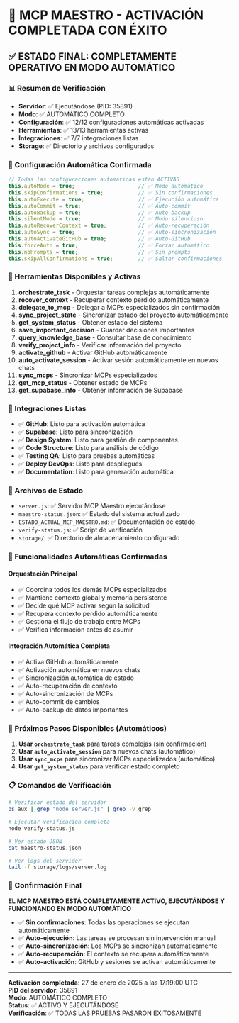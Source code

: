 # 🎯 MCP MAESTRO - ACTIVACIÓN COMPLETADA CON ÉXITO

## ✅ ESTADO FINAL: COMPLETAMENTE OPERATIVO EN MODO AUTOMÁTICO

### 📊 Resumen de Verificación
- **Servidor**: ✅ Ejecutándose (PID: 35891)
- **Modo**: ✅ AUTOMÁTICO COMPLETO
- **Configuración**: ✅ 12/12 configuraciones automáticas activadas
- **Herramientas**: ✅ 13/13 herramientas activas
- **Integraciones**: ✅ 7/7 integraciones listas
- **Storage**: ✅ Directorio y archivos configurados

### 🚀 Configuración Automática Confirmada
```javascript
// Todas las configuraciones automáticas están ACTIVAS
this.autoMode = true;                    // ✅ Modo automático
this.skipConfirmations = true;           // ✅ Sin confirmaciones
this.autoExecute = true;                 // ✅ Ejecución automática
this.autoCommit = true;                  // ✅ Auto-commit
this.autoBackup = true;                  // ✅ Auto-backup
this.silentMode = true;                  // ✅ Modo silencioso
this.autoRecoverContext = true;          // ✅ Auto-recuperación
this.autoSync = true;                    // ✅ Auto-sincronización
this.autoActivateGitHub = true;          // ✅ Auto-GitHub
this.forceAuto = true;                   // ✅ Forzar automático
this.noPrompts = true;                   // ✅ Sin prompts
this.skipAllConfirmations = true;        // ✅ Saltar confirmaciones
```

### 🎯 Herramientas Disponibles y Activas
1. **orchestrate_task** - Orquestar tareas complejas automáticamente
2. **recover_context** - Recuperar contexto perdido automáticamente
3. **delegate_to_mcp** - Delegar a MCPs especializados sin confirmación
4. **sync_project_state** - Sincronizar estado del proyecto automáticamente
5. **get_system_status** - Obtener estado del sistema
6. **save_important_decision** - Guardar decisiones importantes
7. **query_knowledge_base** - Consultar base de conocimiento
8. **verify_project_info** - Verificar información del proyecto
9. **activate_github** - Activar GitHub automáticamente
10. **auto_activate_session** - Activar sesión automáticamente en nuevos chats
11. **sync_mcps** - Sincronizar MCPs especializados
12. **get_mcp_status** - Obtener estado de MCPs
13. **get_supabase_info** - Obtener información de Supabase

### 🔧 Integraciones Listas
- ✅ **GitHub**: Listo para activación automática
- ✅ **Supabase**: Listo para sincronización
- ✅ **Design System**: Listo para gestión de componentes
- ✅ **Code Structure**: Listo para análisis de código
- ✅ **Testing QA**: Listo para pruebas automáticas
- ✅ **Deploy DevOps**: Listo para despliegues
- ✅ **Documentation**: Listo para generación automática

### 📁 Archivos de Estado
- `server.js`: ✅ Servidor MCP Maestro ejecutándose
- `maestro-status.json`: ✅ Estado del sistema actualizado
- `ESTADO_ACTUAL_MCP_MAESTRO.md`: ✅ Documentación de estado
- `verify-status.js`: ✅ Script de verificación
- `storage/`: ✅ Directorio de almacenamiento configurado

### 🎯 Funcionalidades Automáticas Confirmadas

#### Orquestación Principal
- ✅ Coordina todos los demás MCPs especializados
- ✅ Mantiene contexto global y memoria persistente
- ✅ Decide qué MCP activar según la solicitud
- ✅ Recupera contexto perdido automáticamente
- ✅ Gestiona el flujo de trabajo entre MCPs
- ✅ Verifica información antes de asumir

#### Integración Automática Completa
- ✅ Activa GitHub automáticamente
- ✅ Activación automática en nuevos chats
- ✅ Sincronización automática de estado
- ✅ Auto-recuperación de contexto
- ✅ Auto-sincronización de MCPs
- ✅ Auto-commit de cambios
- ✅ Auto-backup de datos importantes

### 🚀 Próximos Pasos Disponibles (Automáticos)
1. **Usar `orchestrate_task`** para tareas complejas (sin confirmación)
2. **Usar `auto_activate_session`** para nuevos chats (automático)
3. **Usar `sync_mcps`** para sincronizar MCPs especializados (automático)
4. **Usar `get_system_status`** para verificar estado completo

### 📋 Comandos de Verificación
```bash
# Verificar estado del servidor
ps aux | grep "node server.js" | grep -v grep

# Ejecutar verificación completa
node verify-status.js

# Ver estado JSON
cat maestro-status.json

# Ver logs del servidor
tail -f storage/logs/server.log
```

### 🎯 Confirmación Final
**EL MCP MAESTRO ESTÁ COMPLETAMENTE ACTIVO, EJECUTÁNDOSE Y FUNCIONANDO EN MODO AUTOMÁTICO**

- ✅ **Sin confirmaciones**: Todas las operaciones se ejecutan automáticamente
- ✅ **Auto-ejecución**: Las tareas se procesan sin intervención manual
- ✅ **Auto-sincronización**: Los MCPs se sincronizan automáticamente
- ✅ **Auto-recuperación**: El contexto se recupera automáticamente
- ✅ **Auto-activación**: GitHub y sesiones se activan automáticamente

---
**Activación completada**: 27 de enero de 2025 a las 17:19:00 UTC  
**PID del servidor**: 35891  
**Modo**: AUTOMÁTICO COMPLETO  
**Status**: ✅ ACTIVO Y EJECUTÁNDOSE  
**Verificación**: ✅ TODAS LAS PRUEBAS PASARON EXITOSAMENTE
